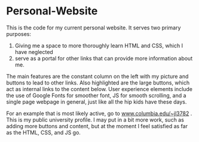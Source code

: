 Personal-Website
================

This is the code for my current personal website. It serves two primary purposes:
  1) Giving me a space to more thoroughly learn HTML and CSS, which I have neglected
  2) serve as a portal for other links that can provide more information about me.
  
The main features are the constant column on the left with my picture and buttons
to lead to other links. Also highlighted are the large buttons, which act as
internal links to the content below. User experience elements include the use of
Google Fonts for smoother font, JS for smooth scrolling, and a single page webpage
in general, just like all the hip kids have these days.

For an example that is most likely active, go to www.columbia.edu/~jl3782 . This
is my public university profile. I may put in a bit more work, such as adding more
buttons and content, but at the moment I feel satisfied as far as the HTML, CSS, and
JS go.
